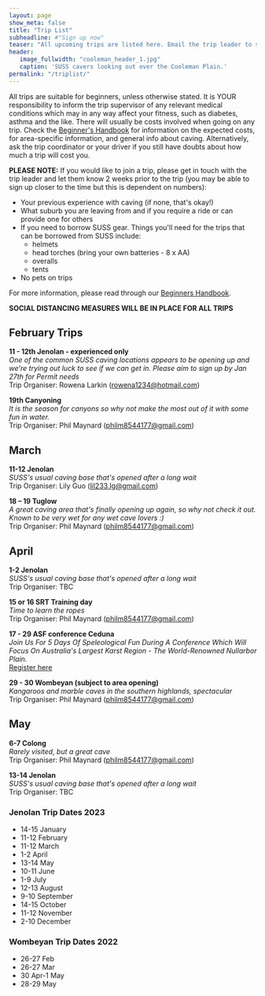 ```yaml
---
layout: page
show_meta: false
title: "Trip List"
subheadline: #"Sign up now"
teaser: "All upcoming trips are listed here. Email the trip leader to sign up."
header:
   image_fullwidth: "cooleman_header_1.jpg"
   caption: 'SUSS cavers looking out over the Cooleman Plain.'
permalink: "/triplist/"
---
```


<!-- To Do convert this to auto genarage from a yaml file -->

All trips are suitable for beginners, unless otherwise stated.  It is YOUR responsibility to inform the trip supervisor of any relevant medical
conditions which may in any way affect your fitness, such as diabetes,
asthma and the like. There will usually be costs involved when going on any trip. Check the <a href="/assets/handbook.pdf">Beginner's Handbook</a>
for information on the expected costs, for area-specific information, and general info about caving. Alternatively, ask the trip coordinator or your driver
if you still have doubts about how much a trip will cost you.

**PLEASE NOTE:**
If you would like to join a trip, please get in touch with the trip leader and let them know 2 weeks prior to the trip (you may be able to sign up closer to the time but this is dependent on numbers):

-   Your previous experience with caving (if none, that's okay!)
-   What suburb you are leaving from and if you require a ride or can provide one for others
-   If you need to borrow SUSS gear. Things you'll need for the trips that can be borrowed from SUSS include:
    -   helmets
    -   head torches (bring your own batteries - 8 x AA)
    -   overalls
    -   tents
- No pets on trips

For more information, please read through our [Beginners Handbook](/assets/handbook.pdf).

**SOCIAL DISTANCING MEASURES WILL BE IN PLACE FOR ALL TRIPS**   


## February Trips  
  
**11 - 12th Jenolan - experienced only**  
*One of the common SUSS caving locations appears to be opening up and we're trying out luck to see if we can get in. Please aim to sign up by Jan 27th for Permit needs*  
Trip Organiser: Rowena Larkin (rowena1234@hotmail.com)  

**19th Canyoning**  
*It is the season for canyons so why not make the most out of it with some fun in water.*  
Trip Organiser: Phil Maynard (philm8544177@gmail.com)  

## March

**11-12 Jenolan**  
*SUSS's usual caving base that's opened after a long wait*  
Trip Organiser: Lily Guo (lil233.lg@gmail.com)  

**18 – 19 Tuglow**  
*A great caving area that's finally opening up again, so why not check it out. Known to be very wet for any wet cave lovers :)*  
Trip Organiser: Phil Maynard (philm8544177@gmail.com)  

## April

**1-2 Jenolan**  
*SUSS's usual caving base that's opened after a long wait*  
Trip Organiser: TBC  

**15 or 16 SRT Training day**  
*Time to learn the ropes*  
Trip Organiser: Phil Maynard (philm8544177@gmail.com)  

**17 - 29 ASF conference Ceduna**  
*Join Us For 5 Days Of Speleological Fun During A Conference Which Will Focus On Australia's Largest Karst Region - The World-Renowned Nullarbor Plain.*  
[Register here](https://asfconference2023.com/)  

**29 - 30 Wombeyan (subject to area opening)**  
*Kangaroos and marble caves in the southern highlands, spectacular*  
Trip Organiser: Phil Maynard (philm8544177@gmail.com)  

## May

**6-7 Colong**  
*Rarely visited, but a great cave*  
Trip Organiser: Phil Maynard (philm8544177@gmail.com)    

**13-14 Jenolan**  
*SUSS's usual caving base that's opened after a long wait*  
Trip Organiser: TBC    

### Jenolan Trip Dates 2023  

- 14-15 January
- 11-12 February
- 11-12 March
- 1-2 April
- 13-14 May
- 10-11 June
- 1-9 July
- 12-13 August
- 9-10 September
- 14-15 October
- 11-12 November
- 2-10 December

### Wombeyan Trip Dates 2022

- 26-27 Feb
- 26-27 Mar
- 30 Apr-1 May
- 28-29 May
